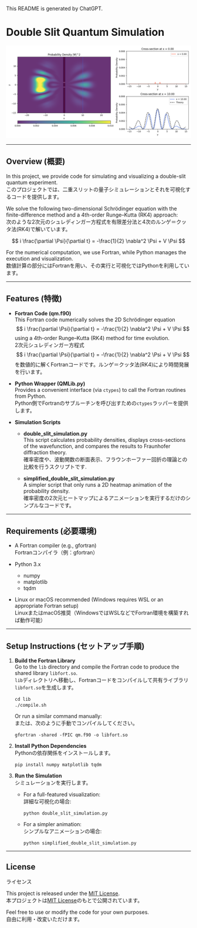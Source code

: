 This README is generated by ChatGPT.  

# Double Slit Quantum Simulation 

![Simulation Image](fig/double_slit.png)  

---

## Overview (概要)

In this project, we provide code for simulating and visualizing a double-slit quantum experiment.  
このプロジェクトでは、二重スリットの量子シミュレーションとそれを可視化するコードを提供します。

We solve the following two-dimensional Schrödinger equation with the finite-difference method and a 4th-order Runge–Kutta (RK4) approach:  
次のような2次元のシュレディンガー方程式を有限差分法と4次のルンゲ＝クッタ法(RK4)で解いています。

$$ i \frac{\partial \Psi}{\partial t} = -\frac{1}{2} \nabla^2 \Psi + V \Psi $$

For the numerical computation, we use Fortran, while Python manages the execution and visualization.  
数値計算の部分にはFortranを用い、その実行と可視化ではPythonを利用しています。

---

## Features (特徴)

- **Fortran Code (qm.f90)**  
  This Fortran code numerically solves the 2D Schrödinger equation  
  $$ i \frac{\partial \Psi}{\partial t} = -\frac{1}{2} \nabla^2 \Psi + V \Psi $$
  using a 4th-order Runge–Kutta (RK4) method for time evolution.  
  2次元シュレディンガー方程式  
  $$ i \frac{\partial \Psi}{\partial t} = -\frac{1}{2} \nabla^2 \Psi + V \Psi $$
  を数値的に解くFortranコードです。ルンゲ＝クッタ法(RK4)により時間発展を行います。

- **Python Wrapper (QMLib.py)**  
  Provides a convenient interface (via `ctypes`) to call the Fortran routines from Python.  
  Python側でFortranのサブルーチンを呼び出すための`ctypes`ラッパーを提供します。

- **Simulation Scripts**  
  
  - **double_slit_simulation.py**  
    This script calculates probability densities, displays cross-sections of the wavefunction, and compares the results to Fraunhofer diffraction theory.  
    確率密度や、波動関数の断面表示、フラウンホーファー回折の理論との比較を行うスクリプトです.

  - **simplified_double_slit_simulation.py**  
    A simpler script that only runs a 2D heatmap animation of the probability density.  
    確率密度の2次元ヒートマップによるアニメーションを実行するだけのシンプルなコードです。

---

## Requirements (必要環境)

- A Fortran compiler (e.g., gfortran)  
  Fortranコンパイラ（例：gfortran）

- Python 3.x  
  - numpy  
  - matplotlib  
  - tqdm 

- Linux or macOS recommended (Windows requires WSL or an appropriate Fortran setup)  
  LinuxまたはmacOS推奨（WindowsではWSLなどでFortran環境を構築すれば動作可能）

---

## Setup Instructions (セットアップ手順)

1. **Build the Fortran Library**  
   Go to the `lib` directory and compile the Fortran code to produce the shared library `libfort.so`.  
   `lib`ディレクトリへ移動し、Fortranコードをコンパイルして共有ライブラリ`libfort.so`を生成します。

   ```
   cd lib
   ./compile.sh
   ```

   Or run a similar command manually:  
   または、次のように手動でコンパイルしてください。

   ```
   gfortran -shared -fPIC qm.f90 -o libfort.so
   ```

2. **Install Python Dependencies**  
   Pythonの依存関係をインストールします。

   ```
   pip install numpy matplotlib tqdm
   ```

3. **Run the Simulation**  
   シミュレーションを実行します。

   - For a full-featured visualization:  
     詳細な可視化の場合:

     ```
     python double_slit_simulation.py
     ```

   - For a simpler animation:  
     シンプルなアニメーションの場合:

     ```
     python simplified_double_slit_simulation.py
     ```

---

## License  
ライセンス

This project is released under the [MIT License](https://opensource.org/licenses/MIT).  
本プロジェクトは[MIT License](https://opensource.org/licenses/MIT)のもとで公開されています。

Feel free to use or modify the code for your own purposes.  
自由に利用・改変いただけます。
